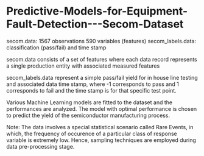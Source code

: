 # Predictive-Models-for-Equipment-Fault-Detection---Secom-Dataset

secom.data: 1567 observations 590 variables (features)
secom_labels.data: classification (pass/fail) and time stamp

secom.data consists of a set of features where each data record represents a single production entity with associated measured features

secom_labels.data represent a simple pass/fail yield for in house line testing and associated data time stamp, where -1 corresponds to pass and 1 corresponds to fail and the time stamp is for that specific test point.

Various Machine Learning models are fitted to the dataset and the performances are analyzed. The model with optimal performance is chosen to predict the yield of the semiconductor manufacturing process.

Note: The data involves a special statistical scenario called Rare Events, in which, the frequency of occurence of a particular class of response variable is extremely low. Hence, sampling techniques are employed during data pre-processing stage.
